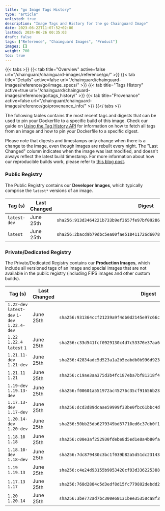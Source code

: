 ```yaml
---
title: "go Image Tags History"
type: "article"
unlisted: true
description: "Image Tags and History for the go Chainguard Image"
date: 2023-06-22T11:07:52+02:00
lastmod: 2024-06-26 00:35:03
draft: false
tags: ["Reference", "Chainguard Images", "Product"]
images: []
weight: 700
toc: true
---
```


{{< tabs >}}
{{< tab title="Overview" active=false url="/chainguard/chainguard-images/reference/go/" >}}
{{< tab title="Details" active=false url="/chainguard/chainguard-images/reference/go/image_specs/" >}}
{{< tab title="Tags History" active=true url="/chainguard/chainguard-images/reference/go/tags_history/" >}}
{{< tab title="Provenance" active=false url="/chainguard/chainguard-images/reference/go/provenance_info/" >}}
{{</ tabs >}}

The following tables contains the most recent tags and digests that can be used to pin your Dockerfile to a specific build of this image. Check our guide on [Using the Tag History API](/chainguard/chainguard-images/using-the-tag-history-api/) for information on how to fetch all tags from an image and how to pin your Dockerfile to a specific digest.

Please note that digests and timestamps only change when there is a change to the image, even though images are rebuilt every night. The "Last Changed" column indicates when the image was last modified, and doesn't always reflect the latest build timestamp. For more information about how our reproducible builds work, please refer to [this blog post](https://www.chainguard.dev/unchained/reproducing-chainguards-reproducible-image-builds).

### Public Registry
The Public Registry contains our **Developer Images**, which typically comprise the `latest*` versions of an image.

| Tag (s)       | Last Changed | Digest                                                                    |
|---------------|--------------|---------------------------------------------------------------------------|
|  `latest-dev` | June 25th    | `sha256:913d3464221b733b9ef3657fe97bf09286061d6f981f041a26cc5ff35b07586d` |
|  `latest`     | June 25th    | `sha256:2bacd9b79dbc5ea00fae518411726d6078e612ef8cb8d11f80d200ff67dc45f4` |


### Private/Dedicated Registry
The Private/Dedicated Registry contains our **Production Images**, which include all versioned tags of an image and special images that are not available in the public registry (including FIPS images and other custom builds).

| Tag (s)                                       | Last Changed | Digest                                                                    |
|-----------------------------------------------|--------------|---------------------------------------------------------------------------|
|  `1.22-dev` `latest-dev` `1-dev` `1.22.4-dev` | June 25th    | `sha256:931364ccf21239a9f4db0d2145e97c66c8147adcbb61421e20a59eaaeb81257c` |
|  `1.22` `1.22.4` `latest` `1`                 | June 25th    | `sha256:c33d541fcf0929130c4d7c53376e37aa62702a21dfd4fa5b309c139adb85515d` |
|  `1.21.11-dev` `1.21-dev`                     | June 25th    | `sha256:42834adc5d523a1a2b5eabdb0b996d9239782e3d22bfe6117a59a3c275167630` |
|  `1.21.11` `1.21`                             | June 25th    | `sha256:c19ae3aa375d3b4fc187eba7bf81318f4617c25301360db93ae12fea03a1b1ea` |
|  `1.19-dev` `1.19.13-dev`                     | June 25th    | `sha256:f00601a551972ac45276c35cf91656b237ac2d3d12c0d56ad8aab85ac8283b03` |
|  `1.17.13-dev` `1.17-dev`                     | June 25th    | `sha256:dcd3d89dcaae59999f33be0fbc61bbc4d2d926c25548eebff530e34a08c99ad5` |
|  `1.20.14-dev` `1.20-dev`                     | June 25th    | `sha256:50bb25db6279349bd57710ed6c37db0f16da80f12eca1874ec971de8e11ff661` |
|  `1.18.10` `1.18`                             | June 25th    | `sha256:c00e3af252930fdebe8d5ed1e8a4b80fa40a634851a55adb9faf911c0c250c19` |
|  `1.18.10-dev` `1.18-dev`                     | June 25th    | `sha256:7dc879430c3bc1f039b82a5d51dc23143883c60add7e4123828efa3e2f50ef96` |
|  `1.19` `1.19.13`                             | June 25th    | `sha256:c4e24d93155b9053420cf93d3362253882bde8698b92daed991dceaa9565a375` |
|  `1.17.13` `1.17`                             | June 25th    | `sha256:768d2884c5d3edf8d15fc779802debdd22c40580320ee8b6f90a30d17a666573` |
|  `1.20` `1.20.14`                             | June 25th    | `sha256:3be772ad7bc300e68131bee35358ca8f3dcf314605da93f5919477b5095b7378` |

